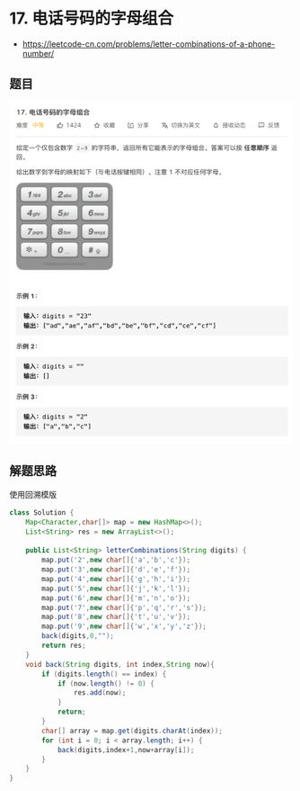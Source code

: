 # 17. 电话号码的字母组合

- https://leetcode-cn.com/problems/letter-combinations-of-a-phone-number/

## 题目

![](https://raw.githubusercontent.com/Cerbur/pic/main/20210804141534.png)

## 解题思路

使用回溯模版

```java
class Solution {
    Map<Character,char[]> map = new HashMap<>();
    List<String> res = new ArrayList<>();

    public List<String> letterCombinations(String digits) {
        map.put('2',new char[]{'a','b','c'});
        map.put('3',new char[]{'d','e','f'});
        map.put('4',new char[]{'g','h','i'});
        map.put('5',new char[]{'j','k','l'});
        map.put('6',new char[]{'m','n','o'});
        map.put('7',new char[]{'p','q','r','s'});
        map.put('8',new char[]{'t','u','v'});
        map.put('9',new char[]{'w','x','y','z'});
        back(digits,0,"");
        return res;
    }
    void back(String digits, int index,String now){
        if (digits.length() == index) {
            if (now.length() != 0) {
                res.add(now);
            }
            return;
        }
        char[] array = map.get(digits.charAt(index));
        for (int i = 0; i < array.length; i++) {
            back(digits,index+1,now+array[i]);
        }
    }
}
```

